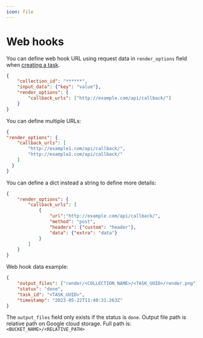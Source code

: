 ```yaml
---
icon: file
---
```



# Web hooks

You can define web hook URL using request data in `render_options` field when [creating a task](/API/task-create.md).

```json
{
    "collection_id": "******",
    "input_data": {"key": "value"},
    "render_options": {
        "callback_urls": ["http://example.com/api/callback/"]
    }
}
```

You can define multiple URLs:

```json
{
"render_options": {
    "callback_urls": [
        "http://example1.com/api/callback/",
        "http://example2.com/api/callback/"
    ]
  }
}
```

You can define a dict instead a string to define more details:

```json
{
    "render_options": {
        "callback_urls": [
            {
                "url":"http://example.com/api/callback/",
                "method": "post",
                "headers": {"custom": "header"},
                "data": {"extra": "data"}
            }
        ]
    }			
}
```

Web hook data example:

```json
{
    "output_files": ["render/<COLLECTION_NAME>/<TASK_UUID>/render.png"],
    "status": "done",
    "task_id": "<TASK_UUID>",
    "timestamp": "2023-05-22T11:40:31.263Z"
}
```

The `output_files` field only exists if the status is `done`. Output file path is relative path on Google cloud storage. Full path is: `<BUCKET_NAME>/<RELATIVE_PATH>`
